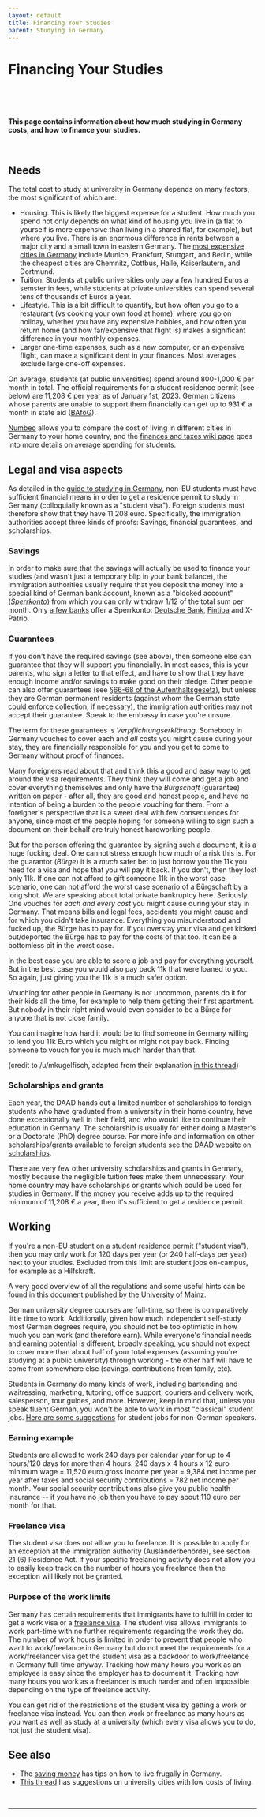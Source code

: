 ```yaml
---
layout: default
title: Financing Your Studies
parent: Studying in Germany
---
```


# Financing Your Studies

&nbsp;

&nbsp;

**This page contains information about how much studying in Germany costs, and how to finance your studies.**

&nbsp;

## Needs

The total cost to study at university in Germany depends on many factors, the most significant of which are: 

* Housing. This is likely the biggest expense for a student. How much you spend not only depends on what kind of housing you live in (a flat to yourself is more expensive than living in a shared flat, for example), but where you live. There is an enormous difference in rents between a major city and a small town in eastern Germany. The [most expensive cities in Germany](https://de.statista.com/statistik/daten/studie/1885/umfrage/mietpreise-in-den-groessten-staedten-deutschlands/) include Munich, Frankfurt, Stuttgart, and Berlin, while the cheapest cities are Chemnitz, Cottbus, Halle, Kaiserlautern, and Dortmund. 
* Tuition. Students at public universities only pay a few hundred Euros a semster in fees, while students at private universities can spend several tens of thousands of Euros a year. 
* Lifestyle. This is a bit difficult to quantify, but how often you go to a restaurant (vs cooking your own food at home), where you go on holiday, whether you have any expensive hobbies, and how often you return home (and how far/expensive that flight is) makes a significant difference in your monthly expenses.
* Larger one-time expenses, such as a new computer, or an expensive flight, can make a significant dent in your finances. Most averages exclude large one-off expenses. 

On average, students (at public universities) spend around 800-1,000 € per month in total. The official requirements for a student residence permit (see below) are 11,208 € per year as of January 1st, 2023. German citizens whose parents are unable to support them financially can get up to 931 € a month in state aid ([BAföG](https://www.mystipendium.de/bafoeg)). 

[Numbeo](http://www.numbeo.com/cost-of-living/country_result.jsp?country=Germany) allows you to compare the cost of living in different cities in Germany to your home country, and the [finances and taxes wiki page](https://www.reddit.com/r/germany/wiki/living/finances) goes into more details on average spending for students. 

## Legal and visa aspects
As detailed in the [guide to studying in Germany](https://www.reddit.com/r/germany/wiki/studying/guide), non-EU students must have sufficient financial means in order to get a residence permit to study in Germany (colloquially known as a "student visa"). Foreign students must therefore show that they have 11,208 euro. Specifically, the immigration authorities accept three kinds of proofs: Savings,  financial guarantees, and scholarships. 

### Savings 
In order to make sure that the savings will actually be used to finance your studies (and wasn't just a temporary blip in your bank balance), the immigration authorities usually require that you deposit the money into a special kind of German bank account, known as a "blocked account" ([*Sperrkonto*](https://allaboutberlin.com/glossary/Sperrkonto)) from which you can only withdraw 1/12 of the total sum per month. Only [a few banks](https://allaboutberlin.com/guides/first-bank-account-in-germany#german-banks-for-students) offer a Sperrkonto: [Deutsche Bank](https://www.deutsche-bank.de/pfb/content/konto_international-students.html), [Fintiba](https://www.fintiba.com/) and X-Patrio.

### Guarantees
If you don't have the required savings (see above), then someone else can guarantee that they will support you financially. In most cases, this is your parents, who sign a letter to that effect, and have to show that they have enough income and/or savings to make good on their pledge. Other people can also offer guarantees (see [§66-68 of the Aufenthaltsgesetz](https://www.gesetze-im-internet.de/englisch_aufenthg/englisch_aufenthg.html)), but unless they are German permanent residents (against whom the German state could enforce collection, if necessary), the immigration authorities may not accept their guarantee. Speak to the embassy in case you're unsure. 

The term for these guarantees is *Verpflichtungserklärung*. Somebody in Germany vouches to cover each and *all* costs you might cause during your stay, they are financially responsible for you and you get to come to Germany without proof of finances.

Many foreigners read about that and think this a good and easy way to get around the visa requirements. They think they will come and get a job and cover everything themselves and only have the *Bürgschaft* (guarantee) written on paper - after all, they are good and honest people, and have no intention of being a burden to the people vouching for them. From a foreigner's perspective that is a sweet deal with few consequences for anyone, since most of the people hoping for someone willing to sign such a document on their behalf are truly honest hardworking people.

But for the person offering the guarantee by signing such a document, it is a huge fucking deal. One cannot stress enough how much of a risk this is. For the guarantor (*Bürge*) it is a *much* safer bet to just borrow you the 11k you need for a visa and hope that you will pay it back. If you don't, then they lost only 11k. If one can not afford to gift someone 11k in the worst case scenario, one can not afford the worst case scenario of a Bürgschaft by a long shot. We are speaking about total private bankruptcy here. Seriously. One vouches for *each and every cost* you might cause during your stay in Germany. That means bills and legal fees, accidents you might cause and for which you didn't take insurance. Everything you misunderstood and fucked up, the Bürge has to pay for. If you overstay your visa and get kicked out/deported the Bürge has to pay for the costs of that too. It can be a bottomless pit in the worst case.

In the best case you are able to score a job and pay for everything yourself. But in the best case you would also pay back 11k that were loaned to you. So again, just giving you the 11k is a much safer option.

Vouching for other people in Germany is not uncommon, parents do it for their kids all the time, for example to help them getting their first apartment. But nobody in their right mind would even consider to be a Bürge for anyone that is not close family.

You can imagine how hard it would be to find someone in Germany willing to lend you 11k Euro which you might or might not pay back. Finding someone to vouch for you is much much harder than that.

(credit to /u/mkugelfisch, adapted from their explanation [in this thread](https://www.reddit.com/r/germany/comments/pbcs1b/guarantor/))

### Scholarships and grants 

Each year, the DAAD hands out a limited number of scholarships to foreign students who have graduated from a university in their home country, have done exceptionally well in their field, and who would like to continue their education in Germany. The scholarship is usually for either doing a Master's or a Doctorate (PhD) degree course. For more info and information on other scholarships/grants available to foreign students see the [DAAD website on scholarships](https://www.daad.de/deutschland/stipendium/en/).

There are very few other university scholarships and grants in Germany, mostly because the negligible tuition fees make them unnecessary. Your home country may have scholarships or grants which could be used for studies in Germany. If the money you receive adds up to the required minimum of 11,208 € a year, then it's sufficient to get a residence permit. 

## Working

If you're a non-EU student on a student residence permit ("student visa"), then you may only work for 120 days per year (or 240 half-days per year) next to your studies. Excluded from this limit are student jobs on-campus, for example as a Hilfskraft. 

A very good overview of all the regulations and some useful hints can be found in [this document published by the University of Mainz](https://www.studium.uni-mainz.de/files/2015/09/Arbeitsm%C3%B6glichkeiten-von-ausl%C3%A4ndischen-Studierenden-was-erlaubt-ist-und-was-zu-beachten-ist.pdf).

German university degree courses are full-time, so there is comparatively little time to work. Additionally, given how much independent self-study most German degrees require, you should not be too optimistic in how much you can work (and therefore earn). While everyone's financial needs and earning potential is different, broadly speaking, you should not expect to cover more than about half of your total expenses (assuming you're studying at a public university) through working - the other half will have to come from somewhere else (savings, contributions from family, etc). 

Students in Germany do many kinds of work, including bartending and waitressing, marketing, tutoring, office support, couriers and delivery work, salesperson, tour guides, and more. However, keep in mind that, unless you speak fluent German, you won't be able to work in most "classical" student jobs. [Here are some suggestions](https://www.reddit.com/r/germany/comments/8way3b/international_nongermanspeaking_university/) for student jobs for non-German speakers. 

### Earning example

Students are allowed to work 240 days per calendar year for up to 4 hours/120 days for more than 4 hours. 240 days x 4 hours x 12 euro minimum wage = 11,520 euro gross income per year = 9,384 net income per year after taxes and social security contributions = 782 net income per month. Your social security contributions also give you public health insurance -- if you have no job then you have to pay about 110 euro per month for that.

### Freelance visa
The student visa does not allow you to freelance. It is possible to apply for an exception at the immigration authority (Ausländerbehörde), see section 21 (6) Residence Act. If your specific freelancing activity does not allow you to easily keep track on the number of hours you freelance then the exception will likely not be granted.

### Purpose of the work limits
Germany has certain requirements that immigrants have to fulfill in order to get a work visa or a [freelance visa](https://service.berlin.de/dienstleistung/328332/en/). The student visa allows immigrants to work part-time with no further requirements regarding the work they do. The number of work hours is limited in order to prevent that people who want to work/freelance in Germany but do not meet the requirements for a work/freelancer visa get the student visa as a backdoor to work/freelance in Germany full-time anyway. Tracking how many hours you work as an employee is easy since the employer has to document it. Tracking how many hours you work as a freelancer is much harder and often impossible depending on the type of freelance activity.

You can get rid of the restrictions of the student visa by getting a work or freelance visa instead. You can then work or freelance as many hours as you want as well as study at a university (which every visa allows you to do, not just the student visa). 

## See also
* The [saving money](https://www.reddit.com/r/germany/wiki/living/savingmoney) has tips on how to live frugally in Germany. 
* [This thread](https://www.reddit.com/r/AskAGerman/comments/ovn7d3/what_college_towns_have_the_lowest_cost_of_living/) has suggestions on university cities with low costs of living.

&nbsp;

***
